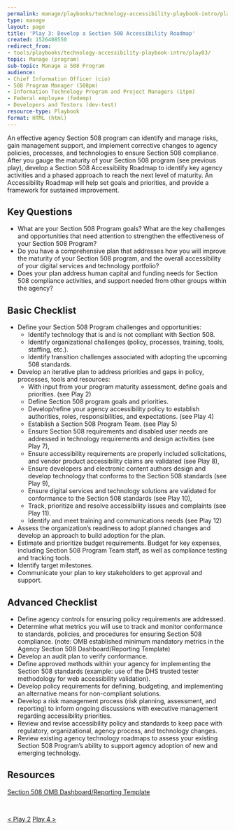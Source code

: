 ```yaml
---
permalink: manage/playbooks/technology-accessibility-playbook-intro/play03/
type: manage
layout: page
title: 'Play 3: Develop a Section 508 Accessibility Roadmap'
created: 1526408550
redirect_from:
- tools/playbooks/technology-accessibility-playbook-intro/play03/
topic: Manage (program)
sub-topic: Manage a 508 Program
audience:
- Chief Information Officer (cio)
- 508 Program Manager (508pm)
- Information Technology Program and Project Managers (itpm)
- Federal employee (fedemp)
- Developers and Testers (dev-test)
resource-type: Playbook
format: HTML (html)
---
```


An effective agency Section 508 program can identify and manage risks, gain management support, and implement corrective changes to agency policies, processes, and technologies to ensure Section 508 compliance. After you gauge the maturity of your Section 508 program (see previous play), develop a Section 508 Accessibility Roadmap to identify key agency activities and a phased approach to reach the next level of maturity. An Accessibility Roadmap will help set goals and priorities, and provide a framework for sustained improvement.

## Key Questions

  * What are your Section 508 Program goals? What are the key challenges and opportunities that need attention to strengthen the effectiveness of your Section 508 Program?
  * Do you have a comprehensive plan that addresses how you will improve the maturity of your Section 508 program, and the overall accessibility of your digital services and technology portfolio?
  * Does your plan address human capital and funding needs for Section 508 compliance activities, and support needed from other groups within the agency?

## Basic Checklist

  * Define your Section 508 Program challenges and opportunities:
      * Identify technology that is and is not compliant with Section 508.
      * Identify organizational challenges (policy, processes, training, tools, staffing, etc.).
      * Identify transition challenges associated with adopting the upcoming 508 standards.
  * Develop an iterative plan to address priorities and gaps in policy, processes, tools and resources:
      * With input from your program maturity assessment, define goals and priorities. (see Play 2)
      * Define Section 508 program goals and priorities.
      * Develop/refine your agency accessibility policy to establish authorities, roles, responsibilities, and expectations. (see Play 4)
      * Establish a Section 508 Program Team. (see Play 5)
      * Ensure Section 508 requirements and disabled user needs are addressed in technology requirements and design activities (see Play 7),
      * Ensure accessibility requirements are properly included solicitations, and vendor product accessibility claims are validated (see Play 8),
      * Ensure developers and electronic content authors design and develop technology that conforms to the Section 508 standards (see Play 9),
      * Ensure digital services and technology solutions are validated for conformance to the Section 508 standards (see Play 10),
      * Track, prioritize and resolve accessibility issues and complaints (see Play 11).
      * Identify and meet training and communications needs (see Play 12)
  * Assess the organization&rsquo;s readiness to adopt planned changes and develop an approach to build adoption for the plan.
  * Estimate and prioritize budget requirements. Budget for key expenses, including Section 508 Program Team staff, as well as compliance testing and tracking tools.
  * Identify target milestones.
  * Communicate your plan to key stakeholders to get approval and support.

## Advanced Checklist

  * Define agency controls for ensuring policy requirements are addressed.
  * Determine what metrics you will use to track and monitor conformance to standards, policies, and procedures for ensuring Section 508 compliance. (note: OMB established minimum mandatory metrics in the Agency Section 508 Dashboard/Reporting Template)
  * Develop an audit plan to verify conformance.
  * Define approved methods within your agency for implementing the Section 508 standards (example: use of the DHS trusted tester methodology for web accessibility validation).
  * Develop policy requirements for defining, budgeting, and implementing an alternative means for non-compliant solutions.
  * Develop a risk management process (risk planning, assessment, and reporting) to inform ongoing discussions with executive management regarding accessibility priorities.
  * Review and revise accessibility policy and standards to keep pace with regulatory, organizational, agency process, and technology changes.
  * Review existing agency technology roadmaps to assess your existing Section 508 Program&rsquo;s ability to support agency adoption of new and emerging technology.

## Resources

[Section 508 OMB Dashboard/Reporting Template][1]

&nbsp;

<div id="prev-next-section">
    <a class="prev-page" title="Go to Play 2" 
      href="{{site.baseurl}}/manage/playbooks/technology-accessibility-playbook-intro/play02"> < Play 2</a>
    <a class="prev-page" title="Go to Play 4"
      href="{{site.baseurl}}/manage/playbooks/technology-accessibility-playbook-intro/play04"> 
      Play 4 >
    </a>
</div>

 [1]: https://assets.section508.gov/files/S508TEMPLATE120816EXT2_1.pdf
